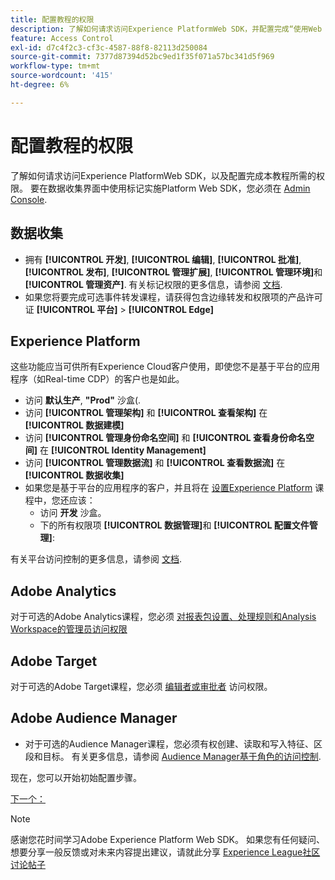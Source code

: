 ```yaml
---
title: 配置教程的权限
description: 了解如何请求访问Experience PlatformWeb SDK，并配置完成“使用Web SDK实施Adobe Experience Cloud”教程所需的权限。
feature: Access Control
exl-id: d7c4f2c3-cf3c-4587-88f8-82113d250084
source-git-commit: 7377d87394d52bc9ed1f35f071a57bc341d5f969
workflow-type: tm+mt
source-wordcount: '415'
ht-degree: 6%

---
```


# 配置教程的权限

了解如何请求访问Experience PlatformWeb SDK，以及配置完成本教程所需的权限。 要在数据收集界面中使用标记实施Platform Web SDK，您必须在 [Admin Console](https://adminconsole.adobe.com).

## 数据收集

* 拥有 **[!UICONTROL 开发]**, **[!UICONTROL 编辑]**, **[!UICONTROL 批准]**, **[!UICONTROL 发布]**, **[!UICONTROL 管理扩展]**, **[!UICONTROL 管理环境]**&#x200B;和 **[!UICONTROL 管理资产]**. 有关标记权限的更多信息，请参阅 [文档](https://experienceleague.adobe.com/docs/experience-platform/tags/admin/user-permissions.html).
* 如果您将要完成可选事件转发课程，请获得包含边缘转发和权限项的产品许可证 **[!UICONTROL 平台]** > **[!UICONTROL Edge]**

## Experience Platform

这些功能应当可供所有Experience Cloud客户使用，即使您不是基于平台的应用程序（如Real-time CDP）的客户也是如此。

* 访问 **默认生产**, **&quot;Prod&quot;** 沙盒(.
* 访问 **[!UICONTROL 管理架构]** 和 **[!UICONTROL 查看架构]** 在 **[!UICONTROL 数据建模]**
* 访问 **[!UICONTROL 管理身份命名空间]** 和 **[!UICONTROL 查看身份命名空间]** 在 **[!UICONTROL Identity Management]**
* 访问 **[!UICONTROL 管理数据流]** 和 **[!UICONTROL 查看数据流]** 在 **[!UICONTROL 数据收集]**
* 如果您是基于平台的应用程序的客户，并且将在 [设置Experience Platform](setup-experience-platform.md) 课程中，您还应该：
   * 访问 **开发** 沙盒。
   * 下的所有权限项 **[!UICONTROL 数据管理]**&#x200B;和 **[!UICONTROL 配置文件管理]**:


有关平台访问控制的更多信息，请参阅 [文档](https://experienceleague.adobe.com/docs/experience-platform/access-control/home.html?lang=zh-Hans).

## Adobe Analytics

对于可选的Adobe Analytics课程，您必须 [对报表包设置、处理规则和Analysis Workspace的管理员访问权限](https://experienceleague.adobe.com/docs/analytics/admin/admin-console/home.html?lang=zh-Hans)

## Adobe Target

对于可选的Adobe Target课程，您必须 [编辑者或审批者](https://experienceleague.adobe.com/docs/target/using/administer/manage-users/enterprise/properties-overview.html#section_8C425E43E5DD4111BBFC734A2B7ABC80) 访问权限。

## Adobe Audience Manager

* 对于可选的Audience Manager课程，您必须有权创建、读取和写入特征、区段和目标。 有关更多信息，请参阅 [Audience Manager基于角色的访问控制](https://experienceleague.adobe.com/docs/audience-manager-learn/tutorials/setup-and-admin/user-management/setting-permissions-with-role-based-access-control.html?lang=en).

现在，您可以开始初始配置步骤。

[下一个： ](configure-schemas.md)

>[!NOTE]
>
>感谢您花时间学习Adobe Experience Platform Web SDK。 如果您有任何疑问、想要分享一般反馈或对未来内容提出建议，请就此分享 [Experience League社区讨论帖子](https://experienceleaguecommunities.adobe.com/t5/adobe-experience-platform-launch/tutorial-discussion-implement-adobe-experience-cloud-with-web/td-p/444996)

